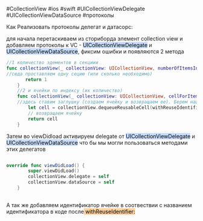 #CollectionView #ios #swift  #UICollectionViewDelegate #UICollectionViewDataSource #протоколы

Как Реализовать протоколы делегат и датасорс:

для начала перетаскиваем из сториборда элемент collection view и добавляем протоколы к VC - <mark style="background: #ADCCFFA6;">UICollectionViewDelegate</mark> и <mark style="background: #ADCCFFA6;">UICollectionViewDataSource</mark>, фиксим ошибки
и появляются 2 метода 

```swift
//1 количество эдементов в секциии
func collectionView(_ collectionView: UICollectionView, numberOfItemsInSection section: Int) -> Int {
//сюда проставляем одну сецию (или сколько необходимо)
       return 1
    }
    //2 и ячейки по индексу (их количество)
    func collectionView(_ collectionView: UICollectionView, cellForItemAt indexPath: IndexPath) -> UICollectionViewCell {
    //здесь ставим заглушку (создаем ячейку и возвращаем ее). Берем наше CollectionView и его метод dequeueReusableCell в идентификаторе указываем пока "Cell" в индексе indexPath - он передается в аргументах 
        let cell = collectionView.dequeueReusableCell(withReuseIdentifier: "Cell", for: indexPath)
        // возвращаем ячейку
        return cell
    }
```

Затем во viewDidload активируем delegate от <mark style="background: #ADCCFFA6;">UICollectionViewDelegate</mark> и <mark style="background: #ADCCFFA6;">UICollectionViewDataSource</mark> что бы мы могли пользоваться методами  этих делегатов


```swift

override func viewDidLoad() {
        super.viewDidLoad()
        collectionView.delegate = self
        collectionView.dataSource = self
    }
    
```

А так же добавляем идентификатор ячейке в соотвествии с названием идентификатора в коде после<mark style="background: #FFB86CA6;"> withReuseIdentifier:</mark> 